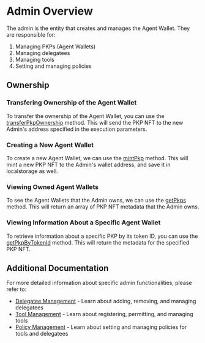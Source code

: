 # Admin Overview

The admin is the entity that creates and manages the Agent Wallet. They are responsible for:

1. Managing PKPs (Agent Wallets)
2. Managing delegatees
3. Managing tools
4. Setting and managing policies

## Ownership

### Transfering Ownership of the Agent Wallet

To transfer the ownership of the Agent Wallet, you can use the [transferPkpOwnership](https://agent-wallet.vercel.app/classes/agent_wallet_src.Admin.html#transferPkpOwnership) method. This will send the PKP NFT to the new Admin's address specified in the execution parameters.

### Creating a New Agent Wallet

To create a new Agent Wallet, we can use the [mintPkp](https://agent-wallet.vercel.app/classes/agent_wallet_src.Admin.html#mintPkp) method. This will mint a new PKP NFT to the Admin's wallet address, and save it in localstorage as well. 

### Viewing Owned Agent Wallets

To see the Agent Wallets that the Admin owns, we can use the [getPkps](https://agent-wallet.vercel.app/classes/agent_wallet_src.Admin.html#getPkps) method. This will return an array of PKP NFT metadata that the Admin owns.

### Viewing Information About a Specific Agent Wallet

To retrieve information about a specific PKP by its token ID, you can use the [getPkpByTokenId](https://agent-wallet.vercel.app/classes/agent_wallet_src.Admin.html#getPkpByTokenId) method. This will return the metadata for the specified PKP NFT.

## Additional Documentation

For more detailed information about specific admin functionalities, please refer to:

- [Delegatee Management](./delegatees.md) - Learn about adding, removing, and managing delegatees
- [Tool Management](./tools.md) - Learn about registering, permitting, and managing tools
- [Policy Management](./policies.md) - Learn about setting and managing policies for tools and delegatees 